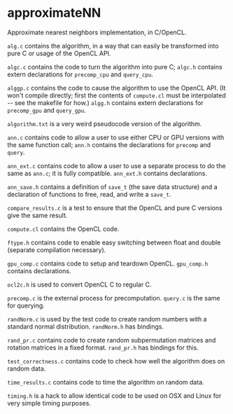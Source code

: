 # approximateNN
Approximate nearest neighbors implementation, in C/OpenCL.

`alg.c` contains the algorithm, in a way that can easily be transformed
into pure C or usage of the OpenCL API.

`algc.c` contains the code to turn the algorithm into pure C;
`algc.h` contains extern declarations for `precomp_cpu` and `query_cpu`.

`alggp.c` contains the code to cause the algorithm to use the OpenCL API.
(It won't compile directly; first the contents of `compute.cl`
must be interpolated -- see the makefile for how.)
`algg.h` contains extern declarations for `precomp_gpu` and `query_gpu`.

`algorithm.txt` is a very weird pseudocode version of the algorithm.

`ann.c` contains code to allow a user to use either CPU or GPU versions with
the same function call;
`ann.h` contains the declarations for `precomp` and `query`.

`ann_ext.c` contains code to allow a user to use a separate process to
do the same as `ann.c`; it is fully compatible.
`ann_ext.h` contains declarations.

`ann_save.h` contains a definition of `save_t` (the save data structure)
and a declaration of functions to free, read, and write a `save_t`.

`compare_results.c` is a test to ensure that the OpenCL and pure C versions 
give the same result.

`compute.cl` contains the OpenCL code.

`ftype.h` contains code to enable easy switching between float and double
(separate compilation necessary).

`gpu_comp.c` contains code to setup and teardown OpenCL.
`gpu_comp.h` contains declarations.

`ocl2c.h` is used to convert OpenCL C to regular C.

`precomp.c` is the external process for precomputation.
`query.c` is the same for querying.

`randNorm.c` is used by the test code to create random numbers with a
standard normal distribution.
`randNorm.h` has bindings.

`rand_pr.c` contains code to create random subpermutation matrices and
rotation matrices in a fixed format.
`rand_pr.h` has bindings for this.

`test_correctness.c` contains code to check how well the algorithm does
on random data.

`time_results.c` contains code to time the algorithm on random data.

`timing.h` is a hack to allow identical code to be used on OSX and Linux for
very simple timing purposes.
